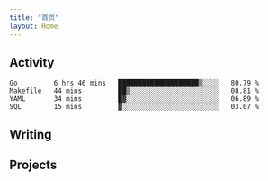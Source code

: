 ```yaml
---
title: "首页"
layout: Home
---
```


## Activity
<!--START_SECTION:waka-->
```text
Go         6 hrs 46 mins   ████████████████████▒░░░░   80.79 % 
Makefile   44 mins         ██▒░░░░░░░░░░░░░░░░░░░░░░   08.81 % 
YAML       34 mins         █▓░░░░░░░░░░░░░░░░░░░░░░░   06.89 % 
SQL        15 mins         ▓░░░░░░░░░░░░░░░░░░░░░░░░   03.07 % 
```
<!--END_SECTION:waka-->

## Writing
<PindedPosts />

## Projects
<Projects />
